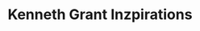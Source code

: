 ---
title: "Kenneth Grant Inzpirations"
url: /daytona-beach/kenneth-grant-inzpirations/
shop: Allgemein
---